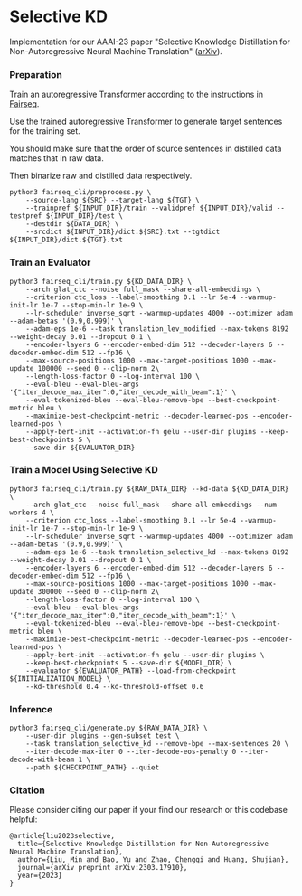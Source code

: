 # Selective KD
Implementation for our AAAI-23 paper "Selective Knowledge Distillation for Non-Autoregressive Neural Machine Translation" ([arXiv](https://arxiv.org/pdf/2303.17910.pdf)).

### Preparation
Train an autoregressive Transformer according to the instructions in [Fairseq](https://github.com/pytorch/fairseq).

Use the trained autoregressive Transformer to generate target sentences for the training set.

You should make sure that the order of source sentences in distilled data matches that in raw data.

Then binarize raw and distilled data respectively.

```
python3 fairseq_cli/preprocess.py \
    --source-lang ${SRC} --target-lang ${TGT} \
    --trainpref ${INPUT_DIR}/train --validpref ${INPUT_DIR}/valid --testpref ${INPUT_DIR}/test \
    --destdir ${DATA_DIR} \
    --srcdict ${INPUT_DIR}/dict.${SRC}.txt --tgtdict ${INPUT_DIR}/dict.${TGT}.txt
```

### Train an Evaluator
```
python3 fairseq_cli/train.py ${KD_DATA_DIR} \
    --arch glat_ctc --noise full_mask --share-all-embeddings \
    --criterion ctc_loss --label-smoothing 0.1 --lr 5e-4 --warmup-init-lr 1e-7 --stop-min-lr 1e-9 \
    --lr-scheduler inverse_sqrt --warmup-updates 4000 --optimizer adam --adam-betas '(0.9,0.999)' \
    --adam-eps 1e-6 --task translation_lev_modified --max-tokens 8192 --weight-decay 0.01 --dropout 0.1 \
    --encoder-layers 6 --encoder-embed-dim 512 --decoder-layers 6 --decoder-embed-dim 512 --fp16 \
    --max-source-positions 1000 --max-target-positions 1000 --max-update 100000 --seed 0 --clip-norm 2\
    --length-loss-factor 0 --log-interval 100 \
    --eval-bleu --eval-bleu-args '{"iter_decode_max_iter":0,"iter_decode_with_beam":1}' \
    --eval-tokenized-bleu --eval-bleu-remove-bpe --best-checkpoint-metric bleu \
    --maximize-best-checkpoint-metric --decoder-learned-pos --encoder-learned-pos \
    --apply-bert-init --activation-fn gelu --user-dir plugins --keep-best-checkpoints 5 \
    --save-dir ${EVALUATOR_DIR}
```

### Train a Model Using Selective KD
```
python3 fairseq_cli/train.py ${RAW_DATA_DIR} --kd-data ${KD_DATA_DIR} \
    --arch glat_ctc --noise full_mask --share-all-embeddings --num-workers 4 \
    --criterion ctc_loss --label-smoothing 0.1 --lr 5e-4 --warmup-init-lr 1e-7 --stop-min-lr 1e-9 \
    --lr-scheduler inverse_sqrt --warmup-updates 4000 --optimizer adam --adam-betas '(0.9,0.999)' \
    --adam-eps 1e-6 --task translation_selective_kd --max-tokens 8192 --weight-decay 0.01 --dropout 0.1 \
    --encoder-layers 6 --encoder-embed-dim 512 --decoder-layers 6 --decoder-embed-dim 512 --fp16 \
    --max-source-positions 1000 --max-target-positions 1000 --max-update 300000 --seed 0 --clip-norm 2\
    --length-loss-factor 0 --log-interval 100 \
    --eval-bleu --eval-bleu-args '{"iter_decode_max_iter":0,"iter_decode_with_beam":1}' \
    --eval-tokenized-bleu --eval-bleu-remove-bpe --best-checkpoint-metric bleu \
    --maximize-best-checkpoint-metric --decoder-learned-pos --encoder-learned-pos \
    --apply-bert-init --activation-fn gelu --user-dir plugins \
    --keep-best-checkpoints 5 --save-dir ${MODEL_DIR} \
    --evaluator ${EVALUATOR_PATH} --load-from-checkpoint ${INITIALIZATION_MODEL} \
    --kd-threshold 0.4 --kd-threshold-offset 0.6
```

### Inference
```
python3 fairseq_cli/generate.py ${RAW_DATA_DIR} \
    --user-dir plugins --gen-subset test \
    --task translation_selective_kd --remove-bpe --max-sentences 20 \
    --iter-decode-max-iter 0 --iter-decode-eos-penalty 0 --iter-decode-with-beam 1 \
    --path ${CHECKPOINT_PATH} --quiet
```
### Citation
Please consider citing our paper if your find our research or this codebase helpful:
```
@article{liu2023selective,
  title={Selective Knowledge Distillation for Non-Autoregressive Neural Machine Translation},
  author={Liu, Min and Bao, Yu and Zhao, Chengqi and Huang, Shujian},
  journal={arXiv preprint arXiv:2303.17910},
  year={2023}
}
```

